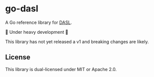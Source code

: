 # go-dasl

A Go reference library for [DASL](https://dasl.ing).

🚧 Under heavy development 🚧

This library has not yet released a v1 and breaking changes are likely.

## License

This library is dual-licensed under MIT or Apache 2.0.
